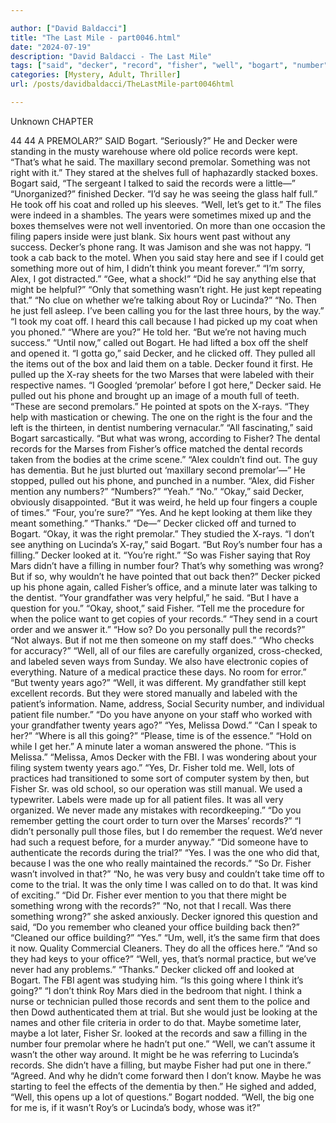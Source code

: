 ```yaml
---

author: ["David Baldacci"]
title: "The Last Mile - part0046.html"
date: "2024-07-19"
description: "David Baldacci - The Last Mile"
tags: ["said", "decker", "record", "fisher", "well", "bogart", "number", "something", "file", "one", "four", "office", "premolar", "phone", "roy", "pulled", "yes", "kept", "right", "box", "get", "year", "think", "lucinda", "wrong"]
categories: [Mystery, Adult, Thriller]
url: /posts/davidbaldacci/TheLastMile-part0046html

---
```



Unknown
CHAPTER
44
44
A PREMOLAR?” SAID Bogart. “Seriously?”
He and Decker were standing in the musty warehouse where old police records were kept.
“That’s what he said. The maxillary second premolar. Something was not right with it.”
They stared at the shelves full of haphazardly stacked boxes.
Bogart said, “The sergeant I talked to said the records were a little—”
“Unorganized?” finished Decker. “I’d say he was seeing the glass half full.” He took off his coat and rolled up his sleeves. “Well, let’s get to it.”
The files were indeed in a shambles. The years were sometimes mixed up and the boxes themselves were not well inventoried. On more than one occasion the filing papers inside were just blank.
Six hours went past without any success.
Decker’s phone rang. It was Jamison and she was not happy.
“I took a cab back to the motel. When you said stay here and see if I could get something more out of him, I didn’t think you meant forever.”
“I’m sorry, Alex, I got distracted.”
“Gee, what a shock!”
“Did he say anything else that might be helpful?”
“Only that something wasn’t right. He just kept repeating that.”
“No clue on whether we’re talking about Roy or Lucinda?”
“No. Then he just fell asleep. I’ve been calling you for the last three hours, by the way.”
“I took my coat off. I heard this call because I had picked up my coat when you phoned.”
“Where are you?”
He told her. “But we’re not having much success.”
“Until now,” called out Bogart. He had lifted a box off the shelf and opened it.
“I gotta go,” said Decker, and he clicked off.
They pulled all the items out of the box and laid them on a table. Decker found it first. He pulled up the X-ray sheets for the two Marses that were labeled with their respective names.
“I Googled ‘premolar’ before I got here,” Decker said. He pulled out his phone and brought up an image of a mouth full of teeth. “These are second premolars.” He pointed at spots on the X-rays. “They help with mastication or chewing. The one on the right is the four and the left is the thirteen, in dentist numbering vernacular.”
“All fascinating,” said Bogart sarcastically. “But what was wrong, according to Fisher? The dental records for the Marses from Fisher’s office matched the dental records taken from the bodies at the crime scene.”
“Alex couldn’t find out. The guy has dementia. But he just blurted out ‘maxillary second premolar’—” He stopped, pulled out his phone, and punched in a number.
“Alex, did Fisher mention any numbers?”
“Numbers?”
“Yeah.”
“No.”
“Okay,” said Decker, obviously disappointed.
“But it was weird, he held up four fingers a couple of times.”
“Four, you’re sure?”
“Yes. And he kept looking at them like they meant something.”
“Thanks.”
“De—”
Decker clicked off and turned to Bogart.
“Okay, it was the right premolar.”
They studied the X-rays.
“I don’t see anything on Lucinda’s X-ray,” said Bogart. “But Roy’s number four has a filling.”
Decker looked at it. “You’re right.”
“So was Fisher saying that Roy Mars didn’t have a filling in number four? That’s why something was wrong? But if so, why wouldn’t he have pointed that out back then?”
Decker picked up his phone again, called Fisher’s office, and a minute later was talking to the dentist.
“Your grandfather was very helpful,” he said. “But I have a question for you.”
“Okay, shoot,” said Fisher.
“Tell me the procedure for when the police want to get copies of your records.”
“They send in a court order and we answer it.”
“How so? Do you personally pull the records?”
“Not always. But if not me then someone on my staff does.”
“Who checks for accuracy?”
“Well, all of our files are carefully organized, cross-checked, and labeled seven ways from Sunday. We also have electronic copies of everything. Nature of a medical practice these days. No room for error.”
“But twenty years ago?”
“Well, it was different. My grandfather still kept excellent records. But they were stored manually and labeled with the patient’s information. Name, address, Social Security number, and individual patient file number.”
“Do you have anyone on your staff who worked with your grandfather twenty years ago?”
“Yes, Melissa Dowd.”
“Can I speak to her?”
“Where is all this going?”
“Please, time is of the essence.”
“Hold on while I get her.”
A minute later a woman answered the phone. “This is Melissa.”
“Melissa, Amos Decker with the FBI. I was wondering about your filing system twenty years ago.”
“Yes, Dr. Fisher told me. Well, lots of practices had transitioned to some sort of computer system by then, but Fisher Sr. was old school, so our operation was still manual. We used a typewriter. Labels were made up for all patient files. It was all very organized. We never made any mistakes with recordkeeping.”
“Do you remember getting the court order to turn over the Marses’ records?”
“I didn’t personally pull those files, but I do remember the request. We’d never had such a request before, for a murder anyway.”
“Did someone have to authenticate the records during the trial?”
“Yes. I was the one who did that, because I was the one who really maintained the records.”
“So Dr. Fisher wasn’t involved in that?”
“No, he was very busy and couldn’t take time off to come to the trial. It was the only time I was called on to do that. It was kind of exciting.”
“Did Dr. Fisher ever mention to you that there might be something wrong with the records?”
“No, not that I recall. Was there something wrong?” she asked anxiously.
Decker ignored this question and said, “Do you remember who cleaned your office building back then?”
“Cleaned our office building?”
“Yes.”
“Um, well, it’s the same firm that does it now. Quality Commercial Cleaners. They do all the offices here.”
“And so they had keys to your office?”
“Well, yes, that’s normal practice, but we’ve never had any problems.”
“Thanks.”
Decker clicked off and looked at Bogart.
The FBI agent was studying him. “Is this going where I think it’s going?”
“I don’t think Roy Mars died in the bedroom that night. I think a nurse or technician pulled those records and sent them to the police and then Dowd authenticated them at trial. But she would just be looking at the names and other file criteria in order to do that. Maybe sometime later, maybe a lot later, Fisher Sr. looked at the records and saw a filling in the number four premolar where he hadn’t put one.”
“Well, we can’t assume it wasn’t the other way around. It might be he was referring to Lucinda’s records. She didn’t have a filling, but maybe Fisher had put one in there.”
“Agreed. And why he didn’t come forward then I don’t know. Maybe he was starting to feel the effects of the dementia by then.” He sighed and added, “Well, this opens up a lot of questions.”
Bogart nodded. “Well, the big one for me is, if it wasn’t Roy’s or Lucinda’s body, whose was it?”
